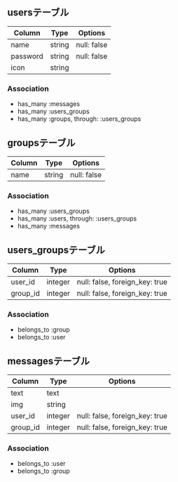 ## usersテーブル

|Column|Type|Options|
|------|----|-------|
|name|string|null: false|
|password|string|null: false|
|icon|string||

### Association

- has_many :messages
- has_many :users_groups
- has_many :groups, through: :users_groups



## groupsテーブル

|Column|Type|Options|
|------|----|-------|
|name|string|null: false|

### Association

- has_many :users_groups
- has_many :users, through: :users_groups
- has_many :messages



## users_groupsテーブル

|Column|Type|Options|
|------|----|-------|
|user_id|integer|null: false, foreign_key: true|
|group_id|integer|null: false, foreign_key: true|

### Association

- belongs_to :group
- belongs_to :user



## messagesテーブル

|Column|Type|Options|
|------|----|-------|
|text|text||
|img|string||
|user_id|integer|null: false, foreign_key: true|
|group_id|integer|null: false, foreign_key: true|

### Association

- belongs_to :user
- belongs_to :group
